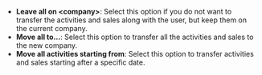 <!-- markdownlint-disable-file MD041 -->
* **Leave all on &lt;company&gt;**: Select this option if you do not want to transfer the activities and sales along with the user, but keep them on the current company.
* **Move all to...**: Select this option to transfer all the activities and sales to the new company.
* **Move all activities starting from**: Select this option to transfer activities and sales starting after a specific date.
